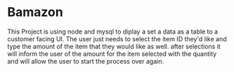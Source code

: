 # Bamazon

This Project is using node and mysql to diplay a set a data as a table to a customer facing UI. The user just needs to select the item ID they'd like and type the amount of the item that they would like as well. after selections it will inform the user of the amount for the item selected with the quantity and will allow the user to start the process over again.
